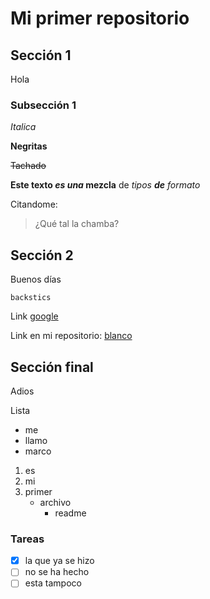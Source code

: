 # Mi primer repositorio
## Sección 1
Hola
### Subsección 1
*Italica*

**Negritas**

~~Tachado~~

**Este texto _es una_ mezcla** de _tipos **de** formato_

Citandome:

>¿Qué tal la chamba?


## Sección 2
Buenos días

`backstics`

Link [google](http://www.google.com)

Link en mi repositorio: [blanco](img/blanco.txt)

## Sección final
Adios

Lista

* me
* llamo
* marco

1. es
2. mi
3. primer
   - archivo
     - readme


### Tareas
- [x] la que ya se hizo
- [ ] no se ha hecho
- [ ] esta tampoco
